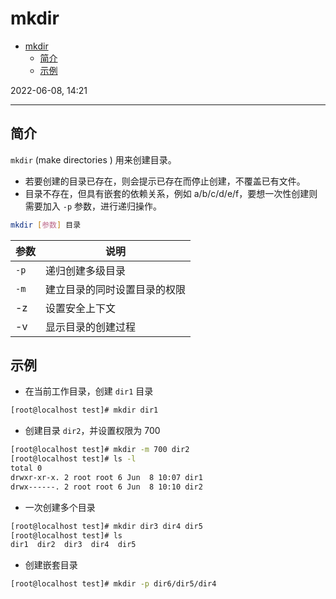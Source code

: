 # mkdir

- [mkdir](#mkdir)
  - [简介](#简介)
  - [示例](#示例)

2022-06-08, 14:21
****

## 简介

`mkdir` (make directories ) 用来创建目录。

- 若要创建的目录已存在，则会提示已存在而停止创建，不覆盖已有文件。
- 目录不存在，但具有嵌套的依赖关系，例如 a/b/c/d/e/f，要想一次性创建则需要加入 `-p` 参数，进行递归操作。

```sh
mkdir [参数] 目录
```

|参数|说明|
|---|---|
|`-p`|递归创建多级目录|
|`-m`|建立目录的同时设置目录的权限|
|-z|设置安全上下文|
|-v|显示目录的创建过程|

## 示例

- 在当前工作目录，创建 `dir1` 目录

```sh
[root@localhost test]# mkdir dir1
```

- 创建目录 `dir2`，并设置权限为 700

```sh
[root@localhost test]# mkdir -m 700 dir2
[root@localhost test]# ls -l
total 0
drwxr-xr-x. 2 root root 6 Jun  8 10:07 dir1
drwx------. 2 root root 6 Jun  8 10:10 dir2
```

- 一次创建多个目录

```sh
[root@localhost test]# mkdir dir3 dir4 dir5
[root@localhost test]# ls
dir1  dir2  dir3  dir4  dir5
```

- 创建嵌套目录

```sh
[root@localhost test]# mkdir -p dir6/dir5/dir4
```
